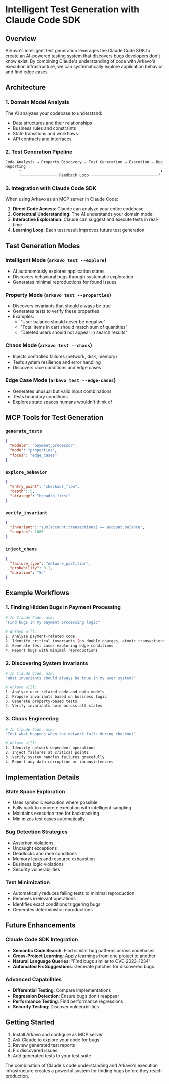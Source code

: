 # Intelligent Test Generation with Claude Code SDK

## Overview

Arkavo's intelligent test generation leverages the Claude Code SDK to create an AI-powered testing system that discovers bugs developers don't know exist. By combining Claude's understanding of code with Arkavo's execution infrastructure, we can systematically explore application behavior and find edge cases.

## Architecture

### 1. Domain Model Analysis
The AI analyzes your codebase to understand:
- Data structures and their relationships
- Business rules and constraints
- State transitions and workflows
- API contracts and interfaces

### 2. Test Generation Pipeline

```
Code Analysis → Property Discovery → Test Generation → Execution → Bug Reporting
      ↑                                                              ↓
      └──────────────── Feedback Loop ──────────────────────────────┘
```

### 3. Integration with Claude Code SDK

When using Arkavo as an MCP server in Claude Code:

1. **Direct Code Access**: Claude can analyze your entire codebase
2. **Contextual Understanding**: The AI understands your domain model
3. **Interactive Exploration**: Claude can suggest and execute tests in real-time
4. **Learning Loop**: Each test result improves future test generation

## Test Generation Modes

### Intelligent Mode (`arkavo test --explore`)
- AI autonomously explores application states
- Discovers behavioral bugs through systematic exploration
- Generates minimal reproductions for found issues

### Property Mode (`arkavo test --properties`)
- Discovers invariants that should always be true
- Generates tests to verify these properties
- Examples:
  - "User balance should never be negative"
  - "Total items in cart should match sum of quantities"
  - "Deleted users should not appear in search results"

### Chaos Mode (`arkavo test --chaos`)
- Injects controlled failures (network, disk, memory)
- Tests system resilience and error handling
- Discovers race conditions and edge cases

### Edge Case Mode (`arkavo test --edge-cases`)
- Generates unusual but valid input combinations
- Tests boundary conditions
- Explores state spaces humans wouldn't think of

## MCP Tools for Test Generation

### `generate_tests`
```json
{
  "module": "payment_processor",
  "mode": "properties",
  "focus": "edge_cases"
}
```

### `explore_behavior`
```json
{
  "entry_point": "checkout_flow",
  "depth": 5,
  "strategy": "breadth_first"
}
```

### `verify_invariant`
```json
{
  "invariant": "sum(account.transactions) == account.balance",
  "samples": 1000
}
```

### `inject_chaos`
```json
{
  "failure_type": "network_partition",
  "probability": 0.1,
  "duration": "5s"
}
```

## Example Workflows

### 1. Finding Hidden Bugs in Payment Processing

```bash
# In Claude Code, ask:
"Find bugs in my payment processing logic"

# Arkavo will:
1. Analyze payment-related code
2. Identify critical invariants (no double charges, atomic transactions)
3. Generate test cases exploring edge conditions
4. Report bugs with minimal reproductions
```

### 2. Discovering System Invariants

```bash
# In Claude Code, ask:
"What invariants should always be true in my user system?"

# Arkavo will:
1. Analyze user-related code and data models
2. Propose invariants based on business logic
3. Generate property-based tests
4. Verify invariants hold across all states
```

### 3. Chaos Engineering

```bash
# In Claude Code, ask:
"Test what happens when the network fails during checkout"

# Arkavo will:
1. Identify network-dependent operations
2. Inject failures at critical points
3. Verify system handles failures gracefully
4. Report any data corruption or inconsistencies
```

## Implementation Details

### State Space Exploration
- Uses symbolic execution where possible
- Falls back to concrete execution with intelligent sampling
- Maintains execution tree for backtracking
- Minimizes test cases automatically

### Bug Detection Strategies
- Assertion violations
- Uncaught exceptions
- Deadlocks and race conditions
- Memory leaks and resource exhaustion
- Business logic violations
- Security vulnerabilities

### Test Minimization
- Automatically reduces failing tests to minimal reproduction
- Removes irrelevant operations
- Identifies exact conditions triggering bugs
- Generates deterministic reproductions

## Future Enhancements

### Claude Code SDK Integration
- **Semantic Code Search**: Find similar bug patterns across codebases
- **Cross-Project Learning**: Apply learnings from one project to another
- **Natural Language Queries**: "Find bugs similar to CVE-2023-1234"
- **Automated Fix Suggestions**: Generate patches for discovered bugs

### Advanced Capabilities
- **Differential Testing**: Compare implementations
- **Regression Detection**: Ensure bugs don't reappear
- **Performance Testing**: Find performance regressions
- **Security Testing**: Discover vulnerabilities

## Getting Started

1. Install Arkavo and configure as MCP server
2. Ask Claude to explore your code for bugs
3. Review generated test reports
4. Fix discovered issues
5. Add generated tests to your test suite

The combination of Claude's code understanding and Arkavo's execution infrastructure creates a powerful system for finding bugs before they reach production.